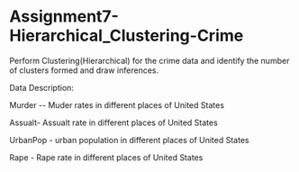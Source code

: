 # Assignment7-Hierarchical_Clustering-Crime

Perform Clustering(Hierarchical) for the crime data and identify the number of clusters formed and draw inferences.  

Data Description: 

Murder -- Muder rates in different places of United States 

Assualt- Assualt rate in different places of United States 

UrbanPop - urban population in different places of United States 

Rape - Rape rate in different places of United States

